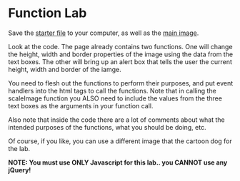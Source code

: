 Function Lab
============

Save the [starter file](http://itpwebdev.herokuapp.com/starters/301/functions-lab.html) to your computer, as well as the [main image](http://itpwebdev.herokuapp.com/starters/301/familyguy6.jpg).

Look at the code. The page already contains two functions. One will change the height, width and border properties of the image using the data from the text boxes. The other will bring up an alert box that tells the user the current height, width and border of the iamge.

You need to flesh out the functions to perform their purposes, and put event handlers into the html tags to call the functions. Note that in calling the scaleImage function you ALSO need to include the values from the three text boxes as the arguments in your function call.

Also note that inside the code there are a lot of comments about what the intended purposes of the functions, what you should be doing, etc.

Of course, if you like, you can use a different image that the cartoon dog for the lab.

__NOTE: You must use ONLY Javascript for this lab.. you CANNOT use any jQuery!__